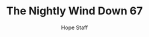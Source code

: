 ---
image: /assets/img/nwd/67_nwd_zephaniah_3_17_b_nlt.png
title: The Nightly Wind Down 67
number: 67
categories:
  - The Nightly Wind Down
author: Hope Staff
notes: The Nightly Wind Down 67
embed: >-
  EMBED_GOES_HERE
transcript: >-
  SOME LINES OF TEXT START HERE
---